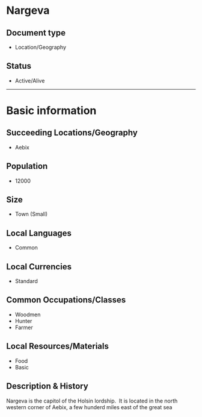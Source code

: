 # Nargeva

## Document type

 - Location/Geography

## Status

 - Active/Alive

---

# Basic information

## Succeeding Locations/Geography

 - Aebix

## Population

 - 12000

## Size

 - Town (Small)

## Local Languages

 - Common

## Local Currencies

 - Standard

## Common Occupations/Classes

 - Woodmen
 - Hunter
 - Farmer

## Local Resources/Materials

 - Food
 - Basic

## Description & History

Nargeva is the capitol of the Holsin lordship.&nbsp; It is located in the north western corner of Aebix, a few hunderd miles east of the great sea
